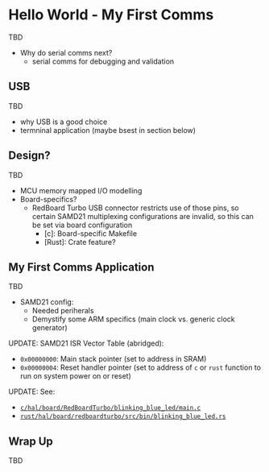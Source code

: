 # Hello World - My First Comms

TBD
- Why do serial comms next?
  - serial comms for debugging and validation


## USB  
TBD
- why USB is a good choice
- termninal application (maybe bsest in section below)


## Design?  
TBD
- MCU memory mapped I/O modelling
- Board-specifics?
  - RedBoard Turbo USB connector restricts use of those pins, so certain SAMD21
  multiplexing configurations are invalid, so this can be set via board configuration
    - [c]: Board-specific Makefile
    - [Rust]: Crate feature?


## My First Comms Application
TBD
- SAMD21 config:
  - Needed periherals
  - Demystify some ARM specifics (main clock vs. generic clock generator)

UPDATE:
SAMD21 ISR Vector Table (abridged):
- `0x00000000`: Main stack pointer (set to address in SRAM)
- `0x00000004`: Reset handler pointer (set to address of `c` or `rust` function to run on system power on or reset)

UPDATE:
See:
- [`c/hal/board/RedBoardTurbo/blinking_blue_led/main.c`](https://github.com/vafeond/BareMetalCapers/blob/main/c/hal/board/RedBoardTurbo/blinking_blue_led/main.c)
- [`rust/hal/board/redboardturbo/src/bin/blinking_blue_led.rs`](https://github.com/vafeond/BareMetalCapers/blob/main/rust/hal/board/redboardturbo/src/bin/blinking_blue_led.rs)


## Wrap Up
TBD

